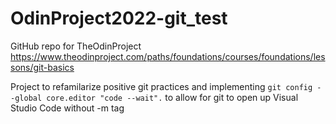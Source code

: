 # OdinProject2022-git_test
GitHub repo for TheOdinProject https://www.theodinproject.com/paths/foundations/courses/foundations/lessons/git-basics

Project to refamilarize positive git practices and implementing 
`git config --global core.editor "code --wait".` to allow for git to open up Visual Studio Code without -m tag

